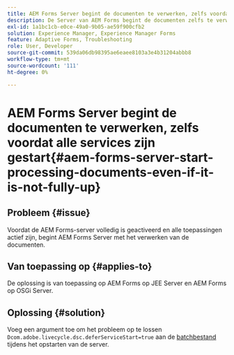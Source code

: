 ```yaml
---
title: AEM Forms Server begint de documenten te verwerken, zelfs voordat alle services actief zijn.
description: De Server van AEM Forms begint de documenten zelfs te verwerken alvorens alle diensten op Server JEE en Server OSGi in werking zijn.
exl-id: 1a1bc1cb-e0ce-49a0-9b05-ae59f900cfb2
solution: Experience Manager, Experience Manager Forms
feature: Adaptive Forms, Troubleshooting
role: User, Developer
source-git-commit: 539da06db98395ae6eaee8103a3e4b31204abbb8
workflow-type: tm+mt
source-wordcount: '111'
ht-degree: 0%

---
```


# AEM Forms Server begint de documenten te verwerken, zelfs voordat alle services zijn gestart{#aem-forms-server-start-processing-documents-even-if-it-is-not-fully-up}

## Probleem {#issue}

<!--When user restarts AEM Forms server, the current calling processes or services still continue such as rendering PDF documents and more. It causes the restart of the AEM Forms server to not startup correctly.-->

Voordat de AEM Forms-server volledig is geactiveerd en alle toepassingen actief zijn, begint AEM Forms Server met het verwerken van de documenten.


## Van toepassing op {#applies-to}

De oplossing is van toepassing op AEM Forms op JEE Server en AEM Forms op OSGi Server.

## Oplossing {#solution}

Voeg een argument toe om het probleem op te lossen `Dcom.adobe.livecycle.dsc.deferServiceStart=true` aan de [batchbestand](https://experienceleague.adobe.com/docs/experience-manager-65/deploying/deploying/command-line-start-and-stop.html#windows-platform-start-bat-script-example) tijdens het opstarten van de server.
